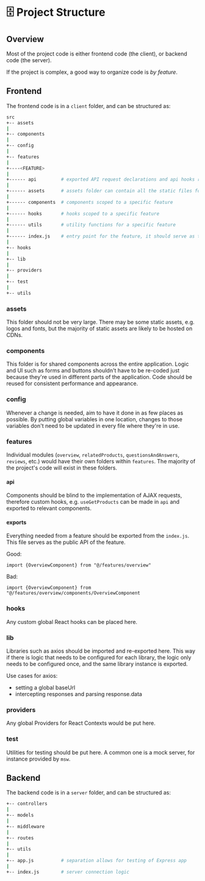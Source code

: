 # 🗄️ Project Structure

## Overview

Most of the project code is either frontend code (the client), or backend code (the server).

If the project is complex, a good way to organize code is _by feature_.

## Frontend

The frontend code is in a `client` folder, and can be structured as:

```sh
src
+-- assets
|
+-- components
|
+-- config
|
+-- features
|
+----<FEATURE>
|
+------ api         # exported API request declarations and api hooks related to a specific feature
|
+------ assets      # assets folder can contain all the static files for a specific feature
|
+------ components  # components scoped to a specific feature
|
+------ hooks       # hooks scoped to a specific feature
|
+------ utils       # utility functions for a specific feature
|
+------ index.js    # entry point for the feature, it should serve as the pub
|
+-- hooks
|
+-- lib
|
+-- providers
|
+-- test
|
+-- utils
```

### assets

This folder should not be very large. There may be some static assets, e.g. logos and fonts, but the majority of static assets are likely to be hosted on CDNs.

### components

This folder is for shared components across the entire application. Logic and UI such as forms and buttons shouldn't have to be re-coded just because they're used in different parts of the application. Code should be reused for consistent performance and appearance.

### config

Whenever a change is needed, aim to have it done in as few places as possible. By putting global variables in one location, changes to those variables don't need to be updated in every file where they're in use.

### features

Individual modules (`overview`, `relatedProducts`, `questionsAndAnswers`, `reviews`, etc.) would have their own folders within `features`. The majority of the project's code will exist in these folders.

#### api
Components should be blind to the implementation of AJAX requests, therefore custom hooks, e.g. `useGetProducts` can be made in `api` and exported to relevant components.

#### exports
Everything needed from a feature should be exported from the `index.js`. This file serves as the public API of the feature.

Good:

`import {OverviewComponent} from "@/features/overview"`

Bad:

`import {OverviewComponent} from "@/features/overview/components/OverviewComponent`

### hooks

Any custom global React hooks can be placed here.

### lib

Libraries such as axios should be imported and re-exported here. This way if there is logic that needs to be configured for each library, the logic only needs to be configured once, and the same library instance is exported.

Use cases for axios:
- setting a global baseUrl
- intercepting responses and parsing response.data

### providers

Any global Providers for React Contexts would be put here.

### test

Utilities for testing should be put here. A common one is a mock server, for instance provided by `msw`.

## Backend

The backend code is in a `server` folder, and can be structured as:

```sh
+-- controllers
|
+-- models
|
+-- middleware
|
+-- routes
|
+-- utils
|
+-- app.js          # separation allows for testing of Express app
|
+-- index.js        # server connection logic
```